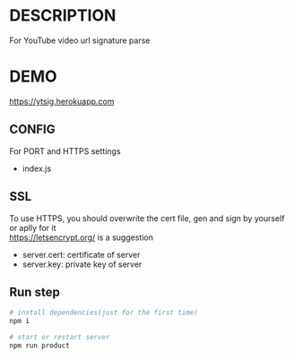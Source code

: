 # DESCRIPTION
For YouTube video url signature parse

# DEMO
https://ytsig.herokuapp.com

## CONFIG
For PORT and HTTPS settings
- index.js

## SSL
To use HTTPS, you should overwrite the cert file, gen and sign by yourself or aplly for it  
https://letsencrypt.org/ is a suggestion
- server.cert: certificate of server
- server.key: private key of server

## Run step
``` bash
# install dependencies(just for the first time)
npm i

# start or restart server
npm run product
```

